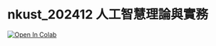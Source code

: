 # nkust_202412 人工智慧理論與實務

[![Open In Colab](https://colab.research.google.com/assets/colab-badge.svg)](https://colab.research.google.com/github/maloyang/nkust_2024_ai)

